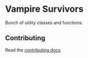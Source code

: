 # Vampire Survivors

Bunch of utility classes and functions.

## Contributing

Read the [contributing docs](/docs/CONTRIBUTING.md).
